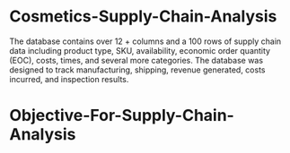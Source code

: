 # Cosmetics-Supply-Chain-Analysis
The database contains over 12 + columns and a 100 rows of supply chain data including product type, SKU, availability, economic order quantity (EOC), costs, times, and several more categories. The database was designed to track manufacturing, shipping, revenue generated, costs incurred, and inspection results.

# Objective-For-Supply-Chain-Analysis
